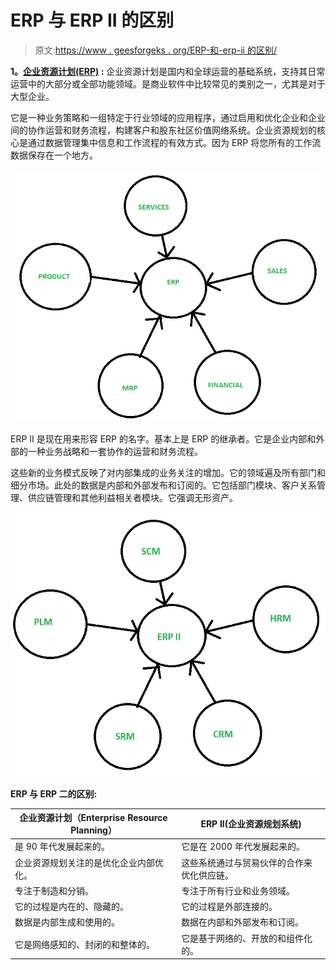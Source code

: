 # ERP 与 ERP II 的区别

> 原文:[https://www . geesforgeks . org/ERP-和-erp-ii 的区别/](https://www.geeksforgeeks.org/difference-between-erp-and-erp-ii/)

**1。[企业资源计划(ERP)](https://practice.geeksforgeeks.org/problems/what-is-enterprise-resource-planning-erp-and-what-kind-of-a-database-is-used-in-an-erp-application) :**
企业资源计划是国内和全球运营的基础系统，支持其日常运营中的大部分或全部功能领域。是商业软件中比较常见的类别之一，尤其是对于大型企业。

它是一种业务策略和一组特定于行业领域的应用程序，通过启用和优化企业和企业间的协作运营和财务流程，构建客户和股东社区价值网络系统。企业资源规划的核心是通过数据管理集中信息和工作流程的有效方式。因为 ERP 将您所有的工作流数据保存在一个地方。

![](img/437a1a1367da82502bdf3680c023573a.png)

ERP II 是现在用来形容 ERP 的名字。基本上是 ERP 的继承者。它是企业内部和外部的一种业务战略和一套协作的运营和财务流程。

这些新的业务模式反映了对内部集成的业务关注的增加。它的领域遍及所有部门和细分市场。此处的数据是内部和外部发布和订阅的。它包括部门模块、客户关系管理、供应链管理和其他利益相关者模块。它强调无形资产。

![](img/a48368a307ceb3a8bf2ba53f0565af68.png)

**ERP 与 ERP 二的区别:**

<center>

| 企业资源计划（Enterprise Resource Planning） | ERP II(企业资源规划系统) |
| --- | --- |
| 是 90 年代发展起来的。 | 它是在 2000 年代发展起来的。 |
| 企业资源规划关注的是优化企业内部优化。 | 这些系统通过与贸易伙伴的合作来优化供应链。 |
| 专注于制造和分销。 | 专注于所有行业和业务领域。 |
| 它的过程是内在的、隐藏的。 | 它的过程是外部连接的。 |
| 数据是内部生成和使用的。 | 数据在内部和外部发布和订阅。 |
| 它是网络感知的、封闭的和整体的。 | 它是基于网络的、开放的和组件化的。 |

</center>